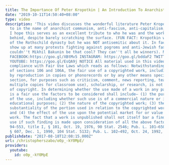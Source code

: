 ```yaml
---
title: The Importance Of Peter Kropotkin | An Introduction To Anarchist Communism
date: "2019-10-11T14:50:40+08:00"
type: video
description: 'This video discusses the wonderful literature Peter Kropotkin have committed
  to in the name of anarchist communism, anti-fascism, anti-capitalism, and science.
  I hope this serves as an excellent tribute to who he was and the work he''s left
  behind, despite barely scratching the surface. (FUN FACT: Kropotkin was very critical
  of the Rothschild dynasty but he was NOT antisemitic about it. In fact he would
  show up at many protests fighting against pogroms and anti-Jewish fascists. Why
  couldn''t Mikhil Bakunin be that cool? They can''t all be winners). My Social Media
  FACEBOOK:https://goo.gl/XBtMv5 INSTAGRAM: https://goo.gl/bddaF2 TWITTER: https://goo.gl/YwYb71
  YOUTUBE: https://goo.gl/EsQA9j NOTICE All material used in this video is used in
  compliance with Fair Use Laws which reads as follows: Notwithstanding the provisions
  of sections 106 and 106A, the fair use of a copyrighted work, including such use
  by reproduction in copies or phonorecords or by any other means specified by that
  section, for purposes such as criticism, comment, news reporting, teaching (including
  multiple copies for classroom use), scholarship, or research, is not an infringement
  of copyright. In determining whether the use made of a work in any particular case
  is a fair use the factors to be considered shall include— (1) the purpose and character
  of the use, including whether such use is of a commercial nature or is for nonprofit
  educational purposes; (2) the nature of the copyrighted work; (3) the amount and
  substantiality of the portion used in relation to the copyrighted work as a whole;
  and (4) the effect of the use upon the potential market for or value of the copyrighted
  work. The fact that a work is unpublished shall not itself bar a finding of fair
  use if such finding is made upon consideration of all the above factors. (Pub. L.
  94–553, title I, § 101, Oct. 19, 1976, 90 Stat. 2546; Pub. L. 101–650, title VI,
  § 607, Dec. 1, 1990, 104 Stat. 5132; Pub. L. 102–492, Oct. 24, 1992, 106 Stat. 3145.)'
publishdate: "2017-08-18T12:08:15.000Z"
url: /christopherszabo/o0p_-kY0MpE/
providers:
  youtube:
    id: o0p_-kY0MpE
---
```

